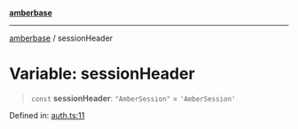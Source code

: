 [**amberbase**](../README.md)

***

[amberbase](../globals.md) / sessionHeader

# Variable: sessionHeader

> `const` **sessionHeader**: `"AmberSession"` = `'AmberSession'`

Defined in: [auth.ts:11](https://github.com/amberbase/amberbase/blob/81aedbf4fe970dbf0032c9ddb84e467b0235ae2d/src/backend/src/amber/auth.ts#L11)
